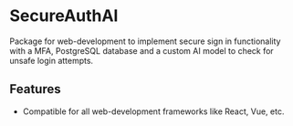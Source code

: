 # SecureAuthAI

Package for web-development to implement secure sign in functionality with a MFA, PostgreSQL database and a custom AI model to check for unsafe login attempts.

## Features
* Compatible for all web-development frameworks like React, Vue, etc.
